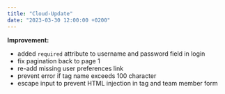 ```yaml
---
title: "Cloud-Update"
date: "2023-03-30 12:00:00 +0200"
---
```


**Improvement:**
- added `required` attribute to username and password field in login
- fix pagination back to page 1
- re-add missing user preferences link
- prevent error if tag name exceeds 100 character
- escape input to prevent HTML injection in tag and team member form
